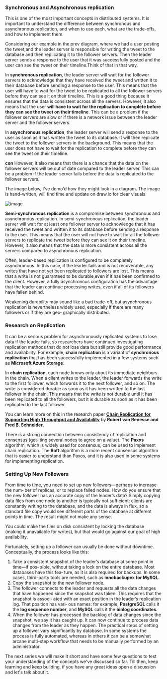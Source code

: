 ### Synchronous and Asynchronous replication

This is one of the most important concepts in distributed systems. It is important to understand the difference between synchronous and asynchronous replication, and when to use each, what are the trade-offs, and how to implement them.

Considering our example in the prev diagram, where we had a user posting the tweet,and the leader server is responsible for writing the tweet to the database and then replicating it to the follower servers. Then the leader server sends a response to the user that it was successfully posted and the user can see the tweet on their timeline.Think of that in that way.

In **synchronous replication**, the leader server will wait for the follower servers to acknowledge that they have received the tweet and written it to their database before sending a response to the user. This means that the user will have to wait for the tweet to be replicated to all the follower servers before they can see it on their timeline. This is a good thing because it ensures that the data is consistent across all the servers. However, it also means that the user **will have to wait for the replication to complete before they can see the tweet on their timeline**. This can be a problem if the follower servers are slow or if there is a network issue between the leader server and the follower servers.

In **asynchronous replication**, the leader server will send a response to the user as soon as it has written the tweet to its database. It will then replicate the tweet to the follower servers in the background. This means that the user does not have to wait for the replication to complete before they can see the tweet on their timeline.

**con**
However, it also means that there is a chance that the data on the follower servers will be out of date compared to the leader server. This can be a problem if the leader server fails before the data is replicated to the follower servers.

The image below, I've demo'd how they might look in a diagram.
The image is hand-written, will find time and update on draw.io for clear visuals.

![image](https://github.com/user-attachments/assets/b2e8ce4c-ba80-43b9-9543-c6902934afc2)

**Semi-synchronous replication** is a compromise between synchronous and asynchronous replication. In semi-synchronous replication, the leader server will wait for at least one follower server to acknowledge that it has received the tweet and written it to its database before sending a response to the user. This means that the user will not have to wait for all the follower servers to replicate the tweet before they can see it on their timeline. However, it also means that the data is more consistent across all the servers compared to asynchronous replication.

Often, leader-based replication is configured to be completely asynchronous.
In this case, if the leader fails and is not recoverable, any writes that have not yet been replicated to followers are lost. This means that a write is not guaranteed to be durable,even if it has been confirmed to the client. However, a fully asynchronous configuration has the advantage that the leader can continue processing writes, even if all of its followers have fallen behind.

Weakening durability may sound like a bad trade-off, but asynchronous replication is
nevertheless widely used, especially if there are many followers or if they are geo‐
graphically distributed.

### Research on Replication

It can be a serious problem for asynchronously replicated systems to lose data if the leader fails, so researchers have continued investigating replication methods that do not lose data but still provide good performance and availability. For example, **chain replication** is a variant of **synchronous replication** that has been successfully implemented in a few systems such as **Microsoft Azure Storage**.

In **chain replication**, each node knows only about its immediate neighbors in the chain. When a client writes to the leader, the leader forwards the write to the first follower, which forwards it to the next follower, and so on. The write is considered durable as soon as it has been written to the last follower in the chain. This means that the write is not durable until it has been replicated to all the followers, but it is durable as soon as it has been replicated to the last follower.

You can learn more on this in the research paper [**Chain Replication for Supporting
High Throughput and Availability**](https://static.usenix.org/events/osdi04/tech/full_papers/renesse/renesse.pdf) by **Robert van Renesse and Fred B. Schneider**.

There is a strong connection between consistency of replication and consensus (get‐
ting several nodes to agree on a value). The **Paxos** algorithm, which is widely used for consensus, can be used to implement chain replication. The **Raft** algorithm is a more recent consensus algorithm that is easier to understand than Paxos, and it is also used in some systems for implementing replication.

### Setting Up New Followers

From time to time, you need to set up new followers—perhaps to increase the num‐
ber of replicas, or to replace failed nodes. How do you ensure that the new follower
has an accurate copy of the leader’s data?
Simply copying data files from one node to another is typically not sufficient: clients are constantly writing to the database, and the data is always in flux, so a standard file copy would see different parts of the database at different points in time. The result might not make any sense.

You could make the files on disk consistent by locking the database (making it
unavailable for writes), but that would go against our goal of high availability.

Fortunately, setting up a follower can usually be done without downtime. Conceptually, the process looks like this:

1. Take a consistent snapshot of the leader’s database at some point in time—if pos‐
   sible, without taking a lock on the entire database. Most databases have this fea‐
   ture, as it is also required for backups. In some cases, third-party tools are
   needed, such as **innobackupex for MySQL.**
2. Copy the snapshot to the new follower node.
3. The follower connects to the leader and requests all the data changes that have
   happened since the snapshot was taken. This requires that the snapshot is associ‐
   ated with an exact position in the leader’s replication log. That position has vari‐
   ous names: for example, **PostgreSQL** calls it the **log sequence number**, and
   **MySQL** calls it the **binlog coordinates.**
4. When the follower has processed the backlog of data changes since the snapshot,
   we say it has caught up. It can now continue to process data changes from the
   leader as they happen.
   The practical steps of setting up a follower vary significantly by database. In some
   systems the process is fully automated, whereas in others it can be a somewhat arcane multi-step workflow that needs to be manually performed by an administrator.

The next series we will make it short and have some few questions to test your understanding of the concepts we've discussed so far.
Till then, keep learning and keep building, if you have any great ideas open a discussion and let's talk about it.
